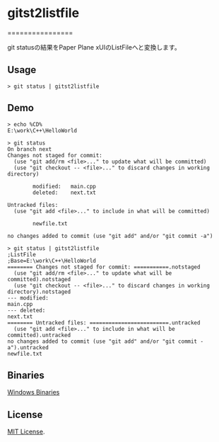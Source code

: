 # gitst2listfile
================

git statusの結果をPaper Plane xUIのListFileへと変換します。

## Usage

    > git status | gitst2listfile

## Demo

    > echo %CD%
	E:\work\C++\HelloWorld

    > git status
    On branch next
    Changes not staged for commit:
      (use "git add/rm <file>..." to update what will be committed)
      (use "git checkout -- <file>..." to discard changes in working directory)
    
            modified:   main.cpp
            deleted:    next.txt
    
    Untracked files:
      (use "git add <file>..." to include in what will be committed)
    
            newfile.txt
    
    no changes added to commit (use "git add" and/or "git commit -a")

	> git status | gitst2listfile
    ;ListFile
    ;Base=E:\work\C++\HelloWorld
    ======== Changes not staged for commit: ===========.notstaged
      (use "git add/rm <file>..." to update what will be committed).notstaged
      (use "git checkout -- <file>..." to discard changes in working directory).notstaged
    --- modified:
    main.cpp
    --- deleted:
    next.txt
    ======== Untracked files: =========================.untracked
      (use "git add <file>..." to include in what will be committed).untracked
    no changes added to commit (use "git add" and/or "git commit -a").untracked
    newfile.txt

## Binaries

[Windows Binaries](https://github.com/wordijp/gitst2listfile/releases)

## License

[MIT License](http://opensource.org/licenses/MIT).

